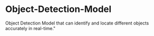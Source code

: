 # Object-Detection-Model
Object Detection Model that can identify and locate different objects accurately in real-time."
